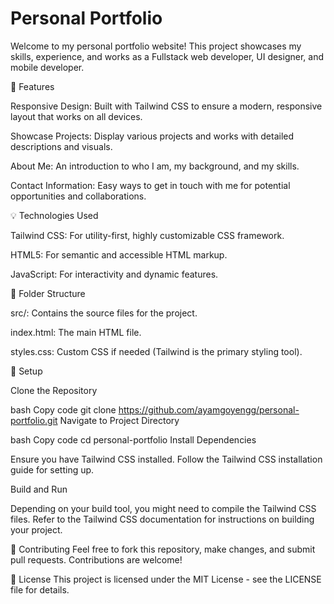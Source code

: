 ﻿# Personal Portfolio
Welcome to my personal portfolio website! This project showcases my skills, experience, and works as a Fullstack web developer, UI designer, and mobile developer.

🚀 Features

Responsive Design: Built with Tailwind CSS to ensure a modern, responsive layout that works on all devices.

Showcase Projects: Display various projects and works with detailed descriptions and visuals.

About Me: An introduction to who I am, my background, and my skills.

Contact Information: Easy ways to get in touch with me for potential opportunities and collaborations.

💡 Technologies Used

Tailwind CSS: For utility-first, highly customizable CSS framework.

HTML5: For semantic and accessible HTML markup.

JavaScript: For interactivity and dynamic features.

📁 Folder Structure

src/: Contains the source files for the project.

index.html: The main HTML file.

styles.css: Custom CSS if needed (Tailwind is the primary styling tool).

🔧 Setup

Clone the Repository

bash
Copy code
git clone https://github.com/ayamgoyengg/personal-portfolio.git
Navigate to Project Directory

bash
Copy code
cd personal-portfolio
Install Dependencies

Ensure you have Tailwind CSS installed. Follow the Tailwind CSS installation guide for setting up.

Build and Run

Depending on your build tool, you might need to compile the Tailwind CSS files. Refer to the Tailwind CSS documentation for instructions on building your project.

📢 Contributing
Feel free to fork this repository, make changes, and submit pull requests. Contributions are welcome!

📝 License
This project is licensed under the MIT License - see the LICENSE file for details.
